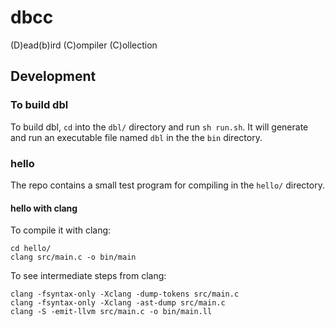 # dbcc

(D)ead(b)ird (C)ompiler (C)ollection

## Development

### To build dbl

To build dbl, `cd` into the `dbl/` directory
and run `sh run.sh`. It will generate and
run an executable file named `dbl` in the the `bin` directory.

### hello

The repo contains a small test program for compiling in the `hello/` directory.

#### hello with clang

To compile it with clang:

    cd hello/
    clang src/main.c -o bin/main

To see intermediate steps from clang:

    clang -fsyntax-only -Xclang -dump-tokens src/main.c
    clang -fsyntax-only -Xclang -ast-dump src/main.c
    clang -S -emit-llvm src/main.c -o bin/main.ll
